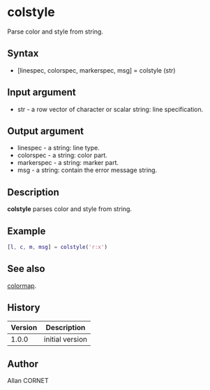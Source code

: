 # colstyle

Parse color and style from string.

## Syntax

- [linespec, colorspec, markerspec, msg] = colstyle (str)

## Input argument

- str - a row vector of character or scalar string: line specification.

## Output argument

- linespec - a string: line type.
- colorspec - a string: color part.
- markerspec - a string: marker part.
- msg - a string: contain the error message string.

## Description

  <p><b>colstyle</b> parses color and style from string.</p>

## Example

```matlab
[l, c, m, msg] = colstyle('r:x')
```

## See also

[colormap](colormap.html).

## History

| Version | Description     |
| ------- | --------------- |
| 1.0.0   | initial version |

## Author

Allan CORNET
